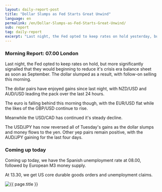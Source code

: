 ```yaml
---
layout: daily-report-post
title: "Dollar Slumps as Fed Starts Great Unwind"
language: en
permalink: /en/Dollar-Slumps-as-Fed-Starts-Great-Unwind/
sub: report
tag: daily-report
excerpt: "Last night, the Fed opted to keep rates on hold yesterday, but more significantly signalled that they would beginning to reduce it's crisis era balance sheet as soon as September. The dollar slumped as a result, with follow-on selling this morning ..."
---
```

### Morning Report: 07.00 London

Last night, the Fed opted to keep rates on hold, but more significantly signalled that they would beginning to reduce it's crisis era balance sheet as soon as September. The dollar slumped as a result, with follow-on selling this morning. 

The dollar pairs have enjoyed gains since last night, with NZD/USD and AUD/USD leading the pack over the last 24 hours. 

The euro is falling behind this morning though, with the EUR/USD flat while the likes of the GBP/USD continue to rise. 

Meanwhile the USD/CAD has continued it's steady decline.

The USD/JPY has now reversed all of Tuesday's gains as the dollar slumps and money flows to the yen. Other yep pairs remain positive, with the AUD/JPY gaining for the last four days. 

### Coming up today

Coming up today, we have the Spanish unemployment rate at 08.00, followed by European M3 money supply. 

At 13.30, we get US core durable goods orders and unemployment claims.


<p><img src="{{ "/assets/images/daily-report/2017-07-27_07-13-35.jpg" | relative_url }}" alt="{{ page.title }}" title="{{ page.title }}"></p>